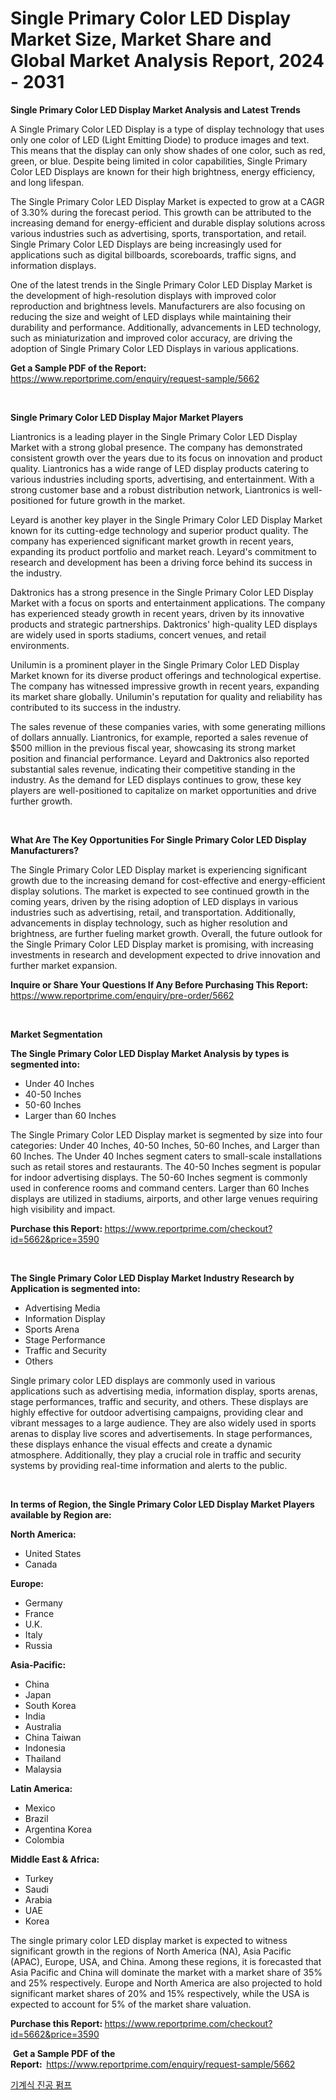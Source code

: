 <p><h1>Single Primary Color LED Display Market Size, Market Share and Global Market Analysis Report, 2024 - 2031</h1></p><p><strong>Single Primary Color LED Display Market Analysis and Latest Trends</strong></p>
<p><p>A Single Primary Color LED Display is a type of display technology that uses only one color of LED (Light Emitting Diode) to produce images and text. This means that the display can only show shades of one color, such as red, green, or blue. Despite being limited in color capabilities, Single Primary Color LED Displays are known for their high brightness, energy efficiency, and long lifespan.</p><p>The Single Primary Color LED Display Market is expected to grow at a CAGR of 3.30% during the forecast period. This growth can be attributed to the increasing demand for energy-efficient and durable display solutions across various industries such as advertising, sports, transportation, and retail. Single Primary Color LED Displays are being increasingly used for applications such as digital billboards, scoreboards, traffic signs, and information displays.</p><p>One of the latest trends in the Single Primary Color LED Display Market is the development of high-resolution displays with improved color reproduction and brightness levels. Manufacturers are also focusing on reducing the size and weight of LED displays while maintaining their durability and performance. Additionally, advancements in LED technology, such as miniaturization and improved color accuracy, are driving the adoption of Single Primary Color LED Displays in various applications.</p></p>
<p><strong>Get a Sample PDF of the Report:&nbsp;</strong> <a href="https://www.reportprime.com/enquiry/request-sample/5662">https://www.reportprime.com/enquiry/request-sample/5662</a></p>
<p>&nbsp;</p>
<p><strong>Single Primary Color LED Display Major Market Players</strong></p>
<p><p>Liantronics is a leading player in the Single Primary Color LED Display Market with a strong global presence. The company has demonstrated consistent growth over the years due to its focus on innovation and product quality. Liantronics has a wide range of LED display products catering to various industries including sports, advertising, and entertainment. With a strong customer base and a robust distribution network, Liantronics is well-positioned for future growth in the market.</p><p>Leyard is another key player in the Single Primary Color LED Display Market known for its cutting-edge technology and superior product quality. The company has experienced significant market growth in recent years, expanding its product portfolio and market reach. Leyard's commitment to research and development has been a driving force behind its success in the industry.</p><p>Daktronics has a strong presence in the Single Primary Color LED Display Market with a focus on sports and entertainment applications. The company has experienced steady growth in recent years, driven by its innovative products and strategic partnerships. Daktronics' high-quality LED displays are widely used in sports stadiums, concert venues, and retail environments.</p><p>Unilumin is a prominent player in the Single Primary Color LED Display Market known for its diverse product offerings and technological expertise. The company has witnessed impressive growth in recent years, expanding its market share globally. Unilumin's reputation for quality and reliability has contributed to its success in the industry.</p><p>The sales revenue of these companies varies, with some generating millions of dollars annually. Liantronics, for example, reported a sales revenue of $500 million in the previous fiscal year, showcasing its strong market position and financial performance. Leyard and Daktronics also reported substantial sales revenue, indicating their competitive standing in the industry. As the demand for LED displays continues to grow, these key players are well-positioned to capitalize on market opportunities and drive further growth.</p></p>
<p>&nbsp;</p>
<p><strong>What Are The Key Opportunities For Single Primary Color LED Display Manufacturers?</strong></p>
<p><p>The Single Primary Color LED Display market is experiencing significant growth due to the increasing demand for cost-effective and energy-efficient display solutions. The market is expected to see continued growth in the coming years, driven by the rising adoption of LED displays in various industries such as advertising, retail, and transportation. Additionally, advancements in display technology, such as higher resolution and brightness, are further fueling market growth. Overall, the future outlook for the Single Primary Color LED Display market is promising, with increasing investments in research and development expected to drive innovation and further market expansion.</p></p>
<p><strong>Inquire or Share Your Questions If Any Before Purchasing This Report:</strong> <a href="https://www.reportprime.com/enquiry/pre-order/5662">https://www.reportprime.com/enquiry/pre-order/5662</a></p>
<p>&nbsp;</p>
<p><strong>Market Segmentation</strong></p>
<p><strong>The Single Primary Color LED Display Market Analysis by types is segmented into:</strong></p>
<p><ul><li>Under 40 Inches</li><li>40-50 Inches</li><li>50-60 Inches</li><li>Larger than 60 Inches</li></ul></p>
<p><p>The Single Primary Color LED Display market is segmented by size into four categories: Under 40 Inches, 40-50 Inches, 50-60 Inches, and Larger than 60 Inches. The Under 40 Inches segment caters to small-scale installations such as retail stores and restaurants. The 40-50 Inches segment is popular for indoor advertising displays. The 50-60 Inches segment is commonly used in conference rooms and command centers. Larger than 60 Inches displays are utilized in stadiums, airports, and other large venues requiring high visibility and impact.</p></p>
<p><strong>Purchase this Report:&nbsp;</strong><a href="https://www.reportprime.com/checkout?id=5662&price=3590">https://www.reportprime.com/checkout?id=5662&price=3590</a></p>
<p>&nbsp;</p>
<p><strong>The Single Primary Color LED Display Market Industry Research by Application is segmented into:</strong></p>
<p><ul><li>Advertising Media</li><li>Information Display</li><li>Sports Arena</li><li>Stage Performance</li><li>Traffic and Security</li><li>Others</li></ul></p>
<p><p>Single primary color LED displays are commonly used in various applications such as advertising media, information display, sports arenas, stage performances, traffic and security, and others. These displays are highly effective for outdoor advertising campaigns, providing clear and vibrant messages to a large audience. They are also widely used in sports arenas to display live scores and advertisements. In stage performances, these displays enhance the visual effects and create a dynamic atmosphere. Additionally, they play a crucial role in traffic and security systems by providing real-time information and alerts to the public.</p></p>
<p>&nbsp;</p>
<p><strong>In terms of Region, the Single Primary Color LED Display Market Players available by Region are:</strong></p>
<p>
    <p> <strong> North America: </strong>
        <ul>
            <li>United States</li>
            <li>Canada</li>
        </ul>
        </p> 
    <p> <strong> Europe: </strong>
        <ul>
            <li>Germany</li>
            <li>France</li>
            <li>U.K.</li>
            <li>Italy</li>
            <li>Russia</li>
        </ul>
        </p> 
    <p> <strong> Asia-Pacific: </strong>
        <ul>
            <li>China</li>
            <li>Japan</li>
            <li>South Korea</li>
            <li>India</li>
            <li>Australia</li>
            <li>China Taiwan</li>
            <li>Indonesia</li>
            <li>Thailand</li>
            <li>Malaysia</li>
        </ul>
        </p> 
    <p> <strong> Latin America: </strong>
        <ul>
            <li>Mexico</li>
            <li>Brazil</li>
            <li>Argentina Korea</li>
            <li>Colombia</li>
        </ul>
        </p> 
    <p> <strong> Middle East & Africa: </strong>
        <ul>
            <li>Turkey</li>
            <li>Saudi</li>
            <li>Arabia</li>
            <li>UAE</li>
            <li>Korea</li>
        </ul>
    </p>
    </p>
<p><p>The single primary color LED display market is expected to witness significant growth in the regions of North America (NA), Asia Pacific (APAC), Europe, USA, and China. Among these regions, it is forecasted that Asia Pacific and China will dominate the market with a market share of 35% and 25% respectively. Europe and North America are also projected to hold significant market shares of 20% and 15% respectively, while the USA is expected to account for 5% of the market share valuation.</p></p>
<p><strong>Purchase this Report: </strong><a href="https://www.reportprime.com/checkout?id=5662&price=3590">https://www.reportprime.com/checkout?id=5662&price=3590</a></p>
<p>&nbsp;<strong>Get a Sample PDF of the Report:&nbsp;&nbsp;</strong><a href="https://www.reportprime.com/enquiry/request-sample/5662">https://www.reportprime.com/enquiry/request-sample/5662</a></p>
<p><strong></strong></p>
<p><p><a href="https://github.com/lzrvbyqzftro57/Market-Research-Report-List-1/blob/main/473969314565.md">기계식 진공 펌프</a></p></p>